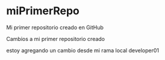 # miPrimerRepo
Mi primer repositorio creado en GitHub

Cambios a mi primer repositorio creado

estoy agregando un cambio desde mi rama local developer01